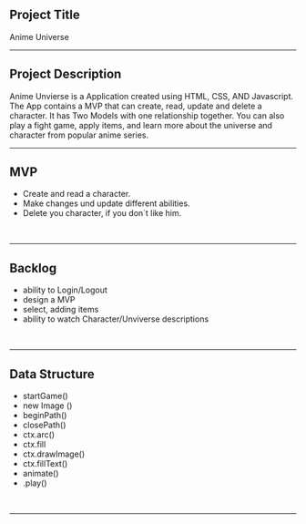 ## Project Title
Anime Universe
<br>
<hr>

## Project Description
Anime Unvierse is a Application created using HTML, CSS, AND Javascript. The App contains a MVP that can create, read, update and delete a character.
It has Two Models with one relationship together. You can also play a fight game, apply items, and learn more about the universe and character from popular anime series.
<br>
<hr>

## MVP
- Create and read a character.
- Make changes und update different abilities.
- Delete you character, if you don`t like him.
<br>
<hr>

## Backlog
- ability to Login/Logout
- design a MVP
- select, adding items
- ability to watch Character/Unviverse descriptions
<br>
<hr>


## Data Structure
- startGame()
- new Image ()
- beginPath()
- closePath()
- ctx.arc()
- ctx.fill
- ctx.drawImage()
- ctx.fillText()
- animate()
- .play()
<br>
<hr>
